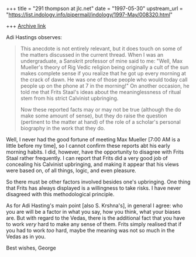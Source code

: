 +++
title = "291 thompson at jlc.net"
date = "1997-05-30"
upstream_url = "https://list.indology.info/pipermail/indology/1997-May/008320.html"

+++
[Archive link](https://list.indology.info/pipermail/indology/1997-May/008320.html)

Adi Hastings observes:
>
>This anecdote is not entirely relevant, but it does touch on some of
>the matters discussed in the current thread.
>  When I was an undergraduate, a Sanskrit professor of mine said to me:
>"Well, Max Mueller's theory of Rig Vedic religion being originally a cult
>of the sun makes complete sense if you realize that he got up every
>morning at the crack of dawn. He was one of those people who would today
>call people up on the phone at 7 in the morning!" On another occasion, he
>told me that Frits Staal's ideas about the meaninglessness of ritual stem
>from his strict Calvinist upbringing.
>
>Now these reported facts may or may not be true (although the do make some
>amount of sense), but they do raise the question (pertinent to the matter
>at hand) of the role of a scholar's personal biography in the work that
>they do.
>
Well, I never had the good fortune of meeting Max Mueller [7:00 AM is a
little before my time], so I cannot confirm these reports abt his early
morning habits. I did, however, have the opportunity to disagree with Frits
Staal rather frequently. I can report that Frits did a very good job of
concealing his Calvinist upbringing, and making it appear that his views
were based on, of all things, logic, and even pleasure.

So there must be other factors involved besides one's upbringing. One thing
that Frits has always displayed is a willingness to take risks. I have
never disagreed with this methodological principle.

As for Adi Hasting's main point [also S. Krshna's], in general I agree: who
you are will be a factor in what you say, how you think, what your biases
are. But with regard to the Vedas, there is the additional fact that you
have to work *very* hard to make any sense of them.  Frits simply realised
that if you had to work *too* hard, maybe the meaning was not so much in
the Vedas as in you.

Best wishes,
George






